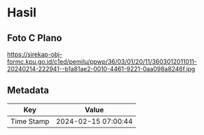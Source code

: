 # Hasil

## Foto C Plano

https://sirekap-obj-formc.kpu.go.id/c1ed/pemilu/ppwp/36/03/01/20/11/3603012011011-20240214-222941--b1a81ae2-0010-4461-9221-0aa098a8246f.jpg


## Metadata

| Key        | Value               |
| ---------- | ------------------- |
| Time Stamp | 2024-02-15 07:00:44 |



